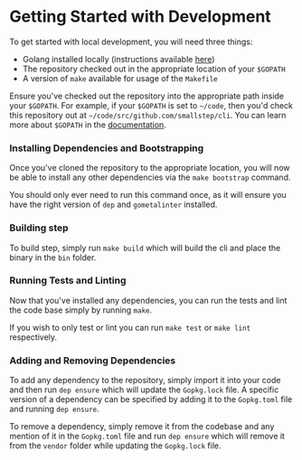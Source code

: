 # Getting Started with Development

To get started with local development, you will need three things:

- Golang installed locally (instructions available [here](https://golang.org/doc/install))
- The repository checked out in the appropriate location of your `$GOPATH`
- A version of `make` available for usage of the `Makefile`

Ensure you've checked out the repository into the appropriate path inside your
`$GOPATH`. For example, if your `$GOPATH` is set to `~/code`, then you'd check
this repository out at `~/code/src/github.com/smallstep/cli`. You can
learn more about `$GOPATH` in the [documentation](https://golang.org/doc/code.html#GOPATH).

### Installing Dependencies and Bootstrapping

Once you've cloned the repository to the appropriate location, you will now be
able to install any other dependencies via the `make bootstrap` command.

You should only ever need to run this command once, as it will ensure you have
the right version of `dep` and `gometalinter` installed.

### Building step

To build step, simply run `make build` which will build the cli and place the
binary in the `bin` folder.

### Running Tests and Linting

Now that you've installed any dependencies, you can run the tests and lint the
code base simply by running `make`.

If you wish to only test or lint you can run `make test` or `make lint`
respectively.

### Adding and Removing Dependencies

To add any dependency to the repository, simply import it into your code and
then run `dep ensure` which will update the `Gopkg.lock` file. A specific
version of a dependency can be specified by adding it to the `Gopkg.toml` file
and running `dep ensure`.

To remove a dependency, simply remove it from the codebase and any mention of
it in the `Gopkg.toml` file and run `dep ensure` which will remove it from the
`vendor` folder while updating the `Gopkg.lock` file.
